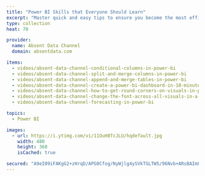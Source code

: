 ```yaml
---
title: "Power BI Skills that Everyone Should Learn"
excerpt: "Master quick and easy tips to ensure you become the most efficient data analyst with Power BI"
type: collection
heat: 70

provider:
  name: Absent Data Channel
  domain: absentdata.com

items:
  - videos/absent-data-channel-conditional-columns-in-power-bi
  - videos/absent-data-channel-split-and-merge-columns-in-power-bi
  - videos/absent-data-channel-append-and-merge-tables-in-power-bi
  - videos/absent-data-channel-create-a-power-bi-dashboard-in-10-minutes
  - videos/absent-data-channel-how-to-get-round-corners-on-visuals-in-power-bi
  - videos/absent-data-channel-change-the-font-across-all-visuals-in-a-power-bi
  - videos/absent-data-channel-forecasting-in-power-bi

topics:
  - Power BI

images:
  - url: https://i.ytimg.com/vi/11OuH8TcJLU/hqdefault.jpg
    width: 480
    height: 360
    isCached: true

secured: "A9eI09iFAKgG2+zHrqD/APG0Cfog/NyWjlg4ySVkTGLTW5/96Nvb+ARsBAImLcHgFh/FLYe2JCqnb5/uCm4uWfUm6VBYW+7oAmPunNR5lRIoBZ1e/NM4tZYqM8GzC2OEmVptAdcOKVwme8JOzS5USEaGfJSKAWbKNV7Askr/KSvkVHvAh92kCOfSDuCfPuwOUXReD2XYVknA2GIU2EpZ/KoLM2pmyr7rC7yWvfzvUKARCV2oJJQRIcEc75PmMx9SXk5X31WigAi+78VUts8X3kV2dxMUmNTeHWNqL0e3ouuH2nJ6VaVIlhenPrEqPnIhVx9rmw9v17b1f/fPlQ6HEQ==;jFCbcyQpDNhIhXhhIlE05g=="
---
```


